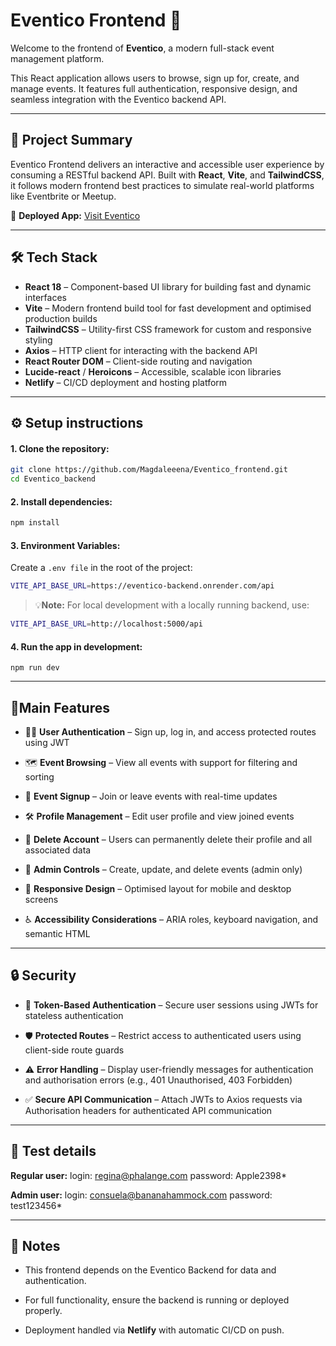 # Eventico Frontend 🎉

Welcome to the frontend of **Eventico**, a modern full-stack event management platform.  

This React application allows users to browse, sign up for, create, and manage events. It features full authentication, responsive design, and seamless integration with the Eventico backend API.

---

## 🚀 Project Summary
Eventico Frontend delivers an interactive and accessible user experience by consuming a RESTful backend API.
Built with **React**, **Vite**, and **TailwindCSS**, it follows modern frontend best practices to simulate real-world platforms like Eventbrite or Meetup.

🔗 **Deployed App:** [Visit Eventico](https://eventico.netlify.app/)  


---

## 🛠 Tech Stack

- **React 18** – Component-based UI library for building fast and dynamic interfaces
- **Vite** – Modern frontend build tool for fast development and optimised production builds
- **TailwindCSS** – Utility-first CSS framework for custom and responsive styling
- **Axios** – HTTP client for interacting with the backend API
- **React Router DOM** – Client-side routing and navigation
- **Lucide-react** / **Heroicons** – Accessible, scalable icon libraries
- **Netlify** – CI/CD deployment and hosting platform

---

## ⚙️ Setup instructions
#### 1. Clone the repository:

   ```bash
git clone https://github.com/Magdaleeena/Eventico_frontend.git
cd Eventico_backend
```

#### 2. Install dependencies:
  ```bash
npm install
  ```

#### 3. Environment Variables:
Create a `.env file` in the root of the project:
 ```bash
VITE_API_BASE_URL=https://eventico-backend.onrender.com/api
```
> 💡**Note:** For local development with a locally running backend, use:
```bash
VITE_API_BASE_URL=http://localhost:5000/api
```

#### 4. Run the app in development:
```
npm run dev
```

---

## 📱Main Features

- 🧑‍💻 **User Authentication** – Sign up, log in, and access protected routes using JWT

- 🗺️ **Event Browsing** – View all events with support for filtering and sorting

- 🎫 **Event Signup** – Join or leave events with real-time updates

- 🛠️ **Profile Management** – Edit user profile and view joined events
  
- 🧹 **Delete Account** – Users can permanently delete their profile and all associated data

- 👑 **Admin Controls** – Create, update, and delete events (admin only)

- 📱 **Responsive Design** – Optimised layout for mobile and desktop screens

- ♿ **Accessibility Considerations** – ARIA roles, keyboard navigation, and semantic HTML

---

## 🔒 Security

- 🔐 **Token-Based Authentication** – Secure user sessions using JWTs for stateless authentication
  
- 🛡️ **Protected Routes** – Restrict access to authenticated users using client-side route guards

- ⚠️ **Error Handling** – Display user-friendly messages for authentication and authorisation errors (e.g., 401 Unauthorised, 403 Forbidden)
  
- ✅ **Secure API Communication** – Attach JWTs to Axios requests via Authorisation headers for authenticated API communication

---

## 🧪 Test details

**Regular user:**
login: regina@phalange.com
password: Apple2398*

**Admin user:**
login: consuela@bananahammock.com
password: test123456*

---

## 📝 Notes
- This frontend depends on the Eventico Backend for data and authentication.

- For full functionality, ensure the backend is running or deployed properly.

- Deployment handled via **Netlify** with automatic CI/CD on push.

